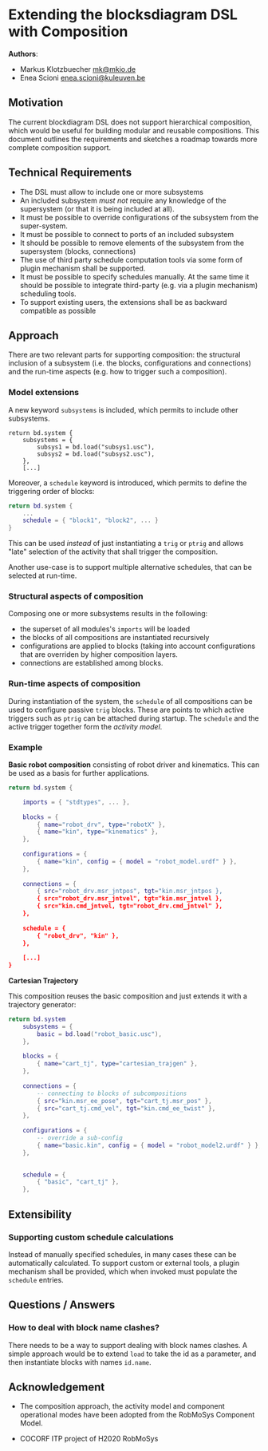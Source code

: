 # Extending the blocksdiagram DSL with Composition

**Authors**:

- Markus Klotzbuecher <mk@mkio.de>
- Enea Scioni <enea.scioni@kuleuven.be>

## Motivation

The current blockdiagram DSL does not support hierarchical
composition, which would be useful for building modular and reusable
compositions. This document outlines the requirements and sketches a
roadmap towards more complete composition support.

## Technical Requirements 

- The DSL must allow to include one or more subsystems
- An included subsystem *must not* require any knowledge of the
  supersystem (or that it is being included at all).
- It must be possible to override configurations of the subsystem from
  the super-system.
- It must be possible to connect to ports of an included subsystem
- It should be possible to remove elements of the subsystem from the
  supersystem (blocks, connections)
- The use of third party schedule computation tools via some form of
  plugin mechanism shall be supported.
- It must be possible to specify schedules manually. At the same time
  it should be possible to integrate third-party (e.g. via a plugin
  mechanism) scheduling tools.
- To support existing users, the extensions shall be as backward
  compatible as possible

## Approach

There are two relevant parts for supporting composition: the
structural inclusion of a subsystem (i.e. the blocks, configurations
and connections) and the run-time aspects (e.g. how to trigger such a
composition).

### Model extensions

A new keyword `subsystems` is included, which permits to include other
subsystems.

```
return bd.system {
	subsystems = {
		subsys1 = bd.load("subsys1.usc"),
		subsys2 = bd.load("subsys2.usc"),
	},
    [...]
```

Moreover, a `schedule` keyword is introduced, which permits to define
the triggering order of blocks:

```Lua
return bd.system {
	...
	schedule = { "block1", "block2", ... }
}
```

This can be used *instead* of just instantiating a `trig` or `ptrig`
and allows "late" selection of the activity that shall trigger the
composition.

Another use-case is to support multiple alternative schedules, that can be
selected at run-time.

### Structural aspects of composition

Composing one or more subsystems results in the following:

- the superset of all modules's `imports` will be loaded
- the blocks of all compositions are instantiated recursively
- configurations are applied to blocks (taking into account
  configurations that are overriden by higher composition layers.
- connections are established among blocks.

### Run-time aspects of composition

During instantiation of the system, the `schedule` of all compositions
can be used to configure passive `trig` blocks. These are points to
which active triggers such as `ptrig` can be attached during
startup. The `schedule` and the active trigger together form the
*activity model*.


### Example

**Basic robot composition** consisting of robot driver and
kinematics. This can be used as a basis for further applications.

```Lua
return bd.system {

	imports = { "stdtypes", ... },
	
	blocks = {
		{ name="robot_drv", type="robotX" },
		{ name="kin", type="kinematics" },
	},
	
	configurations = {
		{ name="kin", config = { model = "robot_model.urdf" } },
	},
	
	connections = {
		{ src="robot_drv.msr_jntpos", tgt="kin.msr_jntpos },
		{ src="robot_drv.msr_jntvel", tgt="kin.msr_jntvel },
		{ src="kin.cmd_jntvel, tgt="robot_drv.cmd_jntvel" },
	},
	
	schedule = {
	    { "robot_drv", "kin" },
	},
	
	[...]	
}
```

**Cartesian Trajectory**

This composition reuses the basic composition and just extends it with
a trajectory generator:

```Lua
return bd.system
	subsystems = {
		basic = bd.load("robot_basic.usc"),
	},
	
	blocks = {
		{ name="cart_tj", type="cartesian_trajgen" },
	},
	
	connections = {
		-- connecting to blocks of subcompositions
        { src="kin.msr_ee_pose", tgt="cart_tj.msr_pos" },
        { src="cart_tj.cmd_vel", tgt="kin.cmd_ee_twist" }, 
	},
	
	configurations = {
		-- override a sub-config
		{ name="basic.kin", config = { model = "robot_model2.urdf" } },
	},

	
	schedule = {
	    { "basic", "cart_tj" },
	},
```


## Extensibility

### Supporting custom schedule calculations

Instead of manually specified schedules, in many cases these can be
automatically calculated. To support custom or external tools, a
plugin mechanism shall be provided, which when invoked must populate
the `schedule` entries.

## Questions / Answers

### How to deal with block name clashes?

There needs to be a way to support dealing with block names clashes. A
simple approach would be to extend `load` to take the id as a
parameter, and then instantiate blocks with names `id.name`.

## Acknowledgement

- The composition approach, the activity model and component
  operational modes have been adopted from the RobMoSys Component
  Model.

- COCORF ITP project of H2020 RobMoSys


